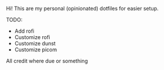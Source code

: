 Hi! This are my personal (opinionated) dotfiles for easier setup.

TODO: 
- Add rofi
- Customize rofi
- Customize dunst
- Customize picom

All credit where due or something
